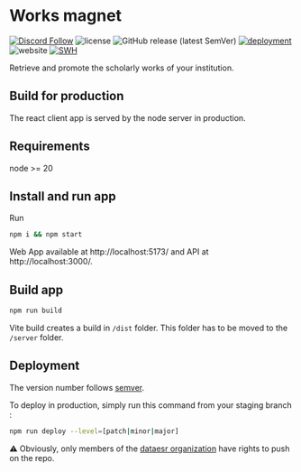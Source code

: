 # Works magnet

[![Discord Follow](https://dcbadge.vercel.app/api/server/TudsqDqTqb?style=flat)](https://discord.gg/TudsqDqTqb)
![license](https://img.shields.io/github/license/dataesr/works-magnet)
![GitHub release (latest SemVer)](https://img.shields.io/github/v/release/dataesr/works-magnet)
[![deployment](https://github.com/dataesr/works-magnet/actions/workflows/production.yml/badge.svg)](https://github.com/dataesr/works-magnet/actions/workflows/production.yml)
![website](https://img.shields.io/website?url=https%3A%2F%2Fworks-magnet.esr.gouv.fr)
[![SWH](https://archive.softwareheritage.org/badge/origin/https://github.com/dataesr/works-magnet)](https://archive.softwareheritage.org/browse/origin/?origin_url=https://github.com/dataesr/works-magnet)

Retrieve and promote the scholarly works of your institution.

## Build for production

The react client app is served by the node server in production.

## Requirements

node >= 20

## Install and run app

Run

```sh
npm i && npm start
```

Web App available at http://localhost:5173/ and API at http://localhost:3000/.

## Build app

```sh
npm run build
```

Vite build creates a build in `/dist` folder. This folder has to be moved to the `/server` folder.

## Deployment

The version number follows [semver](https://semver.org/).

To deploy in production, simply run this command from your staging branch :

```sh
npm run deploy --level=[patch|minor|major]
```

:warning: Obviously, only members of the [dataesr organization](https://github.com/dataesr/) have rights to push on the repo.